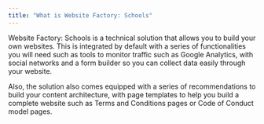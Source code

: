 ```yaml
---
title: "What is Website Factory: Schools"
---
```


Website Factory: Schools is a technical solution that allows you to build
your own websites. This is integrated by default with a series of
functionalities you will need such as tools to monitor traffic such as Google
Analytics, with social networks and a form builder so you can collect
data easily through your website.

Also, the solution also comes equipped with a series of recommendations
to build your content architecture, with page templates to help you
build a complete website such as Terms and Conditions pages or Code of
Conduct model pages.
